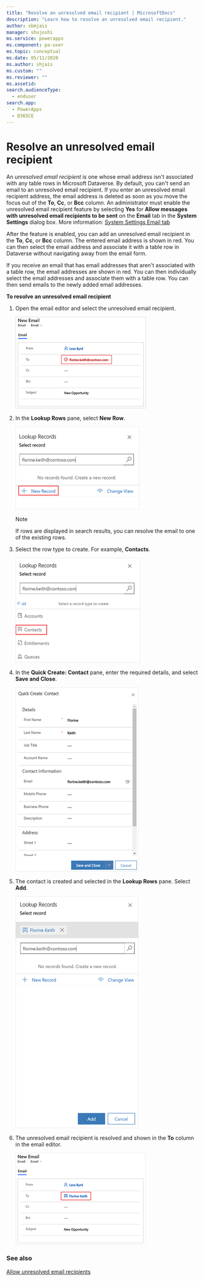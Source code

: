 ```yaml
---
title: "Resolve an unresolved email recipient | MicrosoftDocs"
description: "Learn how to resolve an unresolved email recipient."
author: sbmjais
manager: shujoshi
ms.service: powerapps
ms.component: pa-user
ms.topic: conceptual
ms.date: 05/11/2020
ms.author: shjais
ms.custom: ""
ms.reviewer: ""
ms.assetid: 
search.audienceType: 
  - enduser
search.app: 
  - PowerApps
  - D365CE
---
```


# Resolve an unresolved email recipient

An *unresolved email recipient* is one whose email address isn't associated with any table rows in Microsoft Dataverse. By default, you can't send an email to an unresolved email recipient. If you enter an unresolved email recipient address, the email address is deleted as soon as you move the focus out of the **To**, **Cc**, or **Bcc** column. An administrator must enable the unresolved email recipient feature by selecting **Yes** for **Allow messages with unresolved email recipients to be sent** on the **Email** tab in the **System Settings** dialog box. More information: [System Settings Email tab](https://docs.microsoft.com/power-platform/admin/system-settings-dialog-box-email-tab)

After the feature is enabled, you can add an unresolved email recipient in the **To**, **Cc**, or **Bcc** column. The entered email address is shown in red. You can then select the email address and associate it with a table row in Dataverse without navigating away from the email form.

If you receive an email that has email addresses that aren't associated with a table row, the email addresses are shown in red. You can then individually select the email addresses and associate them with a table row. You can then send emails to the newly added email addresses.

**To resolve an unresolved email recipient**

1. Open the email editor and select the unresolved email recipient.

    ![Unresolved email recipient](media/unresolved-email.png "Unresolved email recipient")

2. In the **Lookup Rows** pane, select **New Row**.

    ![Lookup Rows pane for unresolved email recipient](media/unresolved-email-lookup.png "Lookup Rows pane for unresolved email recipient")

    > [!NOTE]
    > If rows are displayed in search results, you can resolve the email to one of the existing rows.

3. Select the row type to create. For example, **Contacts**.

    ![Select a row type](media/unresolved-email-select-record-type.png "Select a row type")

4. In the **Quick Create: Contact** pane, enter the required details, and select **Save and Close**.

    ![Enter contact details](media/unresolved-email-create-record.png "Enter contact details")

5. The contact is created and selected in the **Lookup Rows** pane. Select **Add**.

    ![Add the contact](media/unresolved-email-add-record.png "Add the contact")

6. The unresolved email recipient is resolved and shown in the **To** column in the email editor.

    ![Resolved email recipient](media/resolved-email-recipient.png "Resolved email recipient")


### See also

[Allow unresolved email recipients](https://docs.microsoft.com/power-platform/admin/system-settings-dialog-box-email-tab)

